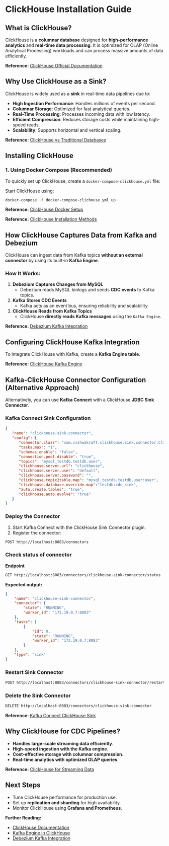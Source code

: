 # ClickHouse Installation Guide

## What is ClickHouse?
ClickHouse is a **columnar database** designed for **high-performance analytics** and **real-time data processing**. It is optimized for OLAP (Online Analytical Processing) workloads and can process massive amounts of data efficiently.

**Reference:** [ClickHouse Official Documentation](https://clickhouse.com/docs/en/)

## Why Use ClickHouse as a Sink?
ClickHouse is widely used as a **sink** in real-time data pipelines due to:
- **High Ingestion Performance**: Handles millions of events per second.
- **Columnar Storage**: Optimized for fast analytical queries.
- **Real-Time Processing**: Processes incoming data with low latency.
- **Efficient Compression**: Reduces storage costs while maintaining high-speed reads.
- **Scalability**: Supports horizontal and vertical scaling.

**Reference:** [ClickHouse vs Traditional Databases](https://clickhouse.com/blog/why-clickhouse-is-so-fast)

## Installing ClickHouse

### 1. Using Docker Compose (Recommended)
To quickly set up ClickHouse, create a `docker-compose-clickhouse.yml` file:

Start ClickHouse using:
```bash
docker-compose -f docker-compose-clichouse.yml up
```

**Reference:** [ClickHouse Docker Setup](https://hub.docker.com/r/clickhouse/clickhouse-server)

**Reference:** [ClickHouse Installation Methods](https://clickhouse.com/docs/en/getting-started/install/)

## How ClickHouse Captures Data from Kafka and Debezium
ClickHouse can ingest data from Kafka topics **without an external connector** by using its built-in **Kafka Engine**.

### **How It Works:**
1. **Debezium Captures Changes from MySQL**
   - Debezium reads MySQL binlogs and sends **CDC events** to Kafka topics.
2. **Kafka Stores CDC Events**
   - Kafka acts as an event bus, ensuring reliability and scalability.
3. **ClickHouse Reads from Kafka Topics**
   - ClickHouse **directly reads Kafka messages** using the `Kafka Engine`.

**Reference:** [Debezium Kafka Integration](https://debezium.io/documentation/reference/3.1/tutorial.html)

## Configuring ClickHouse Kafka Integration
To integrate ClickHouse with Kafka, create a **Kafka Engine table**.

**Reference:** [ClickHouse Kafka Engine](https://clickhouse.com/docs/en/engines/table-engines/integrations/kafka)

## Kafka-ClickHouse Connector Configuration (Alternative Approach)
Alternatively, you can use **Kafka Connect** with a ClickHouse **JDBC Sink Connector**.

### **Kafka Connect Sink Configuration**
```json
{
   "name": "clickhouse-sink-connector",
   "config": {
      "connector.class": "com.vishwakraft.clickhouse.sink.connector.ClickHouseSinkConnector",
      "tasks.max": "1",
      "schemas.enable": "false",
      "connection.pool.disable": "true",
      "topics": "mysql_testdb.testdb.user",
      "clickhouse.server.url": "clickhouse",
      "clickhouse.server.user": "default",
      "clickhouse.server.password": "",
      "clickhouse.topic2table.map": "mysql_testdb.testdb.user:user",
      "clickhouse.database.override.map":"testdb:cdc_sink",
      "auto.create.tables": "true",
      "clickhouse.auto.evolve": "true"
   }
}

```

### **Deploy the Connector**
1. Start Kafka Connect with the ClickHouse Sink Connector plugin.
2. Register the connector:
```bash
POST http://localhost:8083/connectors
```
### Check status of connector
**Endpoint**
```bash
GET http://localhost:8083/connectors/clickhouse-sink-connector/status
```
**Expected output:**
```json
{
    "name": "clickhouse-sink-connector",
    "connector": {
        "state": "RUNNING",
        "worker_id": "172.19.0.7:8083"
    },
    "tasks": [
        {
            "id": 0,
            "state": "RUNNING",
            "worker_id": "172.19.0.7:8083"
        }
    ],
    "type": "sink"
}
```
### Restart Sink Connector

```bash
POST http://localhost:8083/connectors/clickhouse-sink-connector/restart
```
### Delete the Sink Connector
```bash 
DELETE http://localhost:8083/connectors/clickhouse-sink-connector
```

**Reference:** [Kafka Connect ClickHouse Sink](https://github.com/ClickHouse/clickhouse-kafka-connect)

## Why ClickHouse for CDC Pipelines?
- **Handles large-scale streaming data efficiently**.
- **High-speed ingestion with the Kafka engine**.
- **Cost-effective storage with columnar compression**.
- **Real-time analytics with optimized OLAP queries**.

**Reference:** [ClickHouse for Streaming Data](https://clickhouse.com/blog/clickhouse-and-streaming-data)

## Next Steps
- Tune ClickHouse performance for production use.
- Set up **replication and sharding** for high availability.
- Monitor ClickHouse using **Grafana and Prometheus**.

**Further Reading:**
- [ClickHouse Documentation](https://clickhouse.com/docs/en/)
- [Kafka Engine in ClickHouse](https://clickhouse.com/docs/en/engines/table-engines/integrations/kafka)
- [Debezium Kafka Integration](https://debezium.io/documentation/reference/3.1/tutorial.html)

